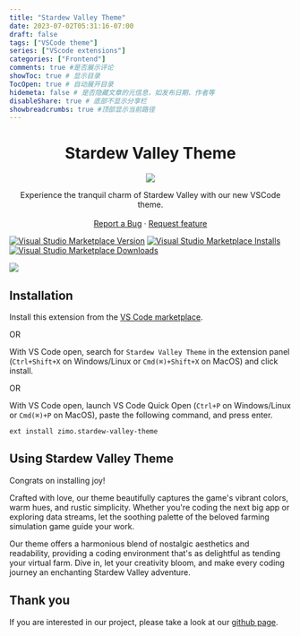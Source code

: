 ```yaml
---
title: "Stardew Valley Theme"
date: 2023-07-02T05:31:16-07:00
draft: false
tags: ["VSCode theme"]
series: ["VScode extensions"]
categories: ["Frontend"]
comments: true #是否展示评论
showToc: true # 显示目录
TocOpen: true # 自动展开目录
hidemeta: false # 是否隐藏文章的元信息，如发布日期、作者等
disableShare: true # 底部不显示分享栏
showbreadcrumbs: true #顶部显示当前路径
---
```


<div align='center'>

# Stardew Valley Theme

![](stardew_valley_logo.png)
</div>    

<p align="center">
    Experience the tranquil charm of Stardew Valley with our new VSCode theme.
    <br>
    <br>
    <a href="https://github.com/zimo1412/stardew-valley-theme/issues/new?assignees=&labels=feature&template=bug_report.md&title=">Report a Bug</a>
    ·
    <a href="https://github.com/zimo1412/stardew-valley-theme/issues/new?assignees=&labels=feature&template=feature_request.md&title=">Request feature</a>
</p>

[![Visual Studio Marketplace Version](https://img.shields.io/visual-studio-marketplace/v/zimo.stardew-valley-theme?color=blue&logo=visual-studio)](https://marketplace.visualstudio.com/items?itemName=zimo.stardew-valley-theme&WT.mc_id=python-17801-anthonyshaw)
[![Visual Studio Marketplace Installs](https://img.shields.io/visual-studio-marketplace/i/zimo.stardew-valley-theme?logo=visualstudio)](https://marketplace.visualstudio.com/items?itemName=zimo.stardew-valley-theme&WT.mc_id=python-17801-anthonyshaw)
[![Visual Studio Marketplace Downloads](https://img.shields.io/visual-studio-marketplace/d/zimo.stardew-valley-theme?logo=visualstudio)](https://marketplace.visualstudio.com/items?itemName=zimo.stardew-valley-theme&WT.mc_id=python-17801-anthonyshaw)

![](stardew_valley_screenshot.png)

## Installation

Install this extension from the [VS Code marketplace](https://marketplace.visualstudio.com/items?itemName=zimo.stardew-valley-theme&WT.mc_id=python-17801-anthonyshaw).

OR

With VS Code open, search for `Stardew Valley Theme` in the extension panel (`Ctrl+Shift+X` on Windows/Linux or `Cmd(⌘)+Shift+X` on MacOS) and click install.

OR

With VS Code open, launch VS Code Quick Open (`Ctrl+P` on Windows/Linux or `Cmd(⌘)+P` on MacOS), paste the following command, and press enter.

`ext install zimo.stardew-valley-theme`

## Using Stardew Valley Theme

Congrats on installing joy! 

Crafted with love, our theme beautifully captures the game's vibrant colors, warm hues, and rustic simplicity. Whether you're coding the next big app or exploring data streams, let the soothing palette of the beloved farming simulation game guide your work. 

Our theme offers a harmonious blend of nostalgic aesthetics and readability, providing a coding environment that's as delightful as tending your virtual farm. Dive in, let your creativity bloom, and make every coding journey an enchanting Stardew Valley adventure.

## Thank you

If you are interested in our project, please take a look at our [github page](https://github.com/zimo1412/stardew-valley-theme).
